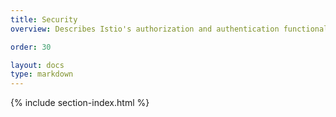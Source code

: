 ```yaml
---
title: Security
overview: Describes Istio's authorization and authentication functionality.

order: 30

layout: docs
type: markdown
---
```


{% include section-index.html %}
